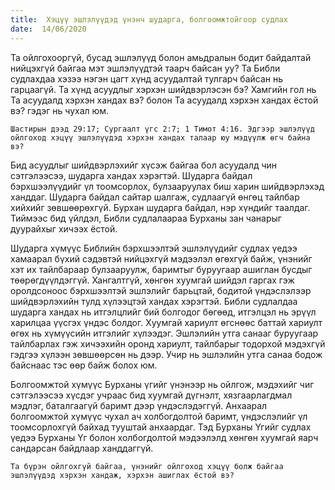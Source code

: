```yaml
---
title:  Хэцүү эшлэлүүдэд үнэнч шударга, болгоомжтойгоор судлах
date:  14/06/2020
---
```


Та ойлгохооргүй, бусад эшлэлүүд болон амьдралын бодит байдалтай нийцэхгүй байгаа мэт эшлэлүүдтэй таарч байсан уу? Та Библи судлахдаа хэзээ нэгэн цагт хүнд асуудалтай тулгарч байсан нь гарцаагүй. Та хүнд асуудлыг хэрхэн шийдвэрлэсэн бэ? Хамгийн гол нь Та асуудалд хэрхэн хандах вэ? болон Та асуудалд хэрхэн хандах ёстой вэ? гэдэг нь чухал юм.

`Шастирын дээд 29:17; Сургаалт үгс 2:7; 1 Tимот 4:16. Эдгээр эшлэлүүд ойлгоход хэцүү эшлэлүүдэд хэрхэн хандах талаар юу мэдүүлж өгч байна вэ?`

Бид асуудлыг шийдвэрлэхийг хүсэж байгаа бол асуудалд чин сэтгэлээсээ, шударга хандах хэрэгтэй. Шударга байдал бэрхшээлүүдийг үл тоомсорлох, булзааруулах биш харин шийдвэрлэхэд ханддаг. Шударга байдал сайтар шалгаж, судлаагүй өнгөц тайлбар хийхийг зөвшөөрөхгүй. Бурхан шударга байдал, нэр хүндийг таалдаг. Тиймээс бид үйлдэл, Библи судлалаараа Бурханы зан чанарыг дуурайхыг хичээх ёстой.

Шударга хүмүүс Библийн бэрхшээлтэй эшлэлүүдийг судлах үедээ хамаарал бүхий сэдэвтэй нийцэхгүй мэдээлэл өгөхгүй байж, үнэнийг хэт их тайлбараар булзааруулж, баримтыг буруугаар ашиглан бусдыг төөрөгдүүлдэггүй. Хангалтгүй, хөнгөн хуумгай шийдэл гаргах гэж оролдсоноос бэрхшээлтэй эшлэлийг барьцтай, бодитой үндэслэлээр шийдвэрлэхийн тулд хүлээцтэй хандах хэрэгтэй. Библи судлалдаа шударга хандах нь итгэлцлийг бий болгодог бөгөөд, итгэлцэл нь эрүүл харилцаа үүсгэх үндэс болдог. Хуумгай хариулт өгснөөс баттай хариулт өгөх нь хүмүүсийн итгэлийг хүлээдэг. Эшлэлийн утга санааг буруугаар тайлбарлах гэж хичээхийн оронд хариулт, тайлбарыг тодорхой мэдэхгүй гэдгээ хүлээн зөвшөөрсөн нь дээр. Учир нь эшлэлийн утга санаа бодож байснаас тэс өөр байж болох юм.

Болгоомжтой хүмүүс Бурханы үгийг үнэнээр нь ойлгож, мэдэхийг чиг сэтгэлээсээ хүсдэг учраас бид хуумгай дүгнэлт, хязгаарлагдмал мэдлэг, баталгаагүй баримт дээр үндэслэдэггүй. Анхаарал болгоомжтой хүмүүс чухал ач холбогдолтой баримт, үндэслэлийг үл тоомсорлохгүй байхад тууштай анхаардаг. Тэд Бурханы Үгийг судлах үедээ Бурханы Үг болон холбогдолтой мэдээлэлд хөнгөн хуумгай яарч сандарсан байдлаар ханддаггүй.

`Та бүрэн ойлгохгүй байгаа, үнэнийг ойлгоход хэцүү болж байгаа эшлэлүүдэд хэрхэн хандаж, хэрхэн ашиглах ёстой вэ?`